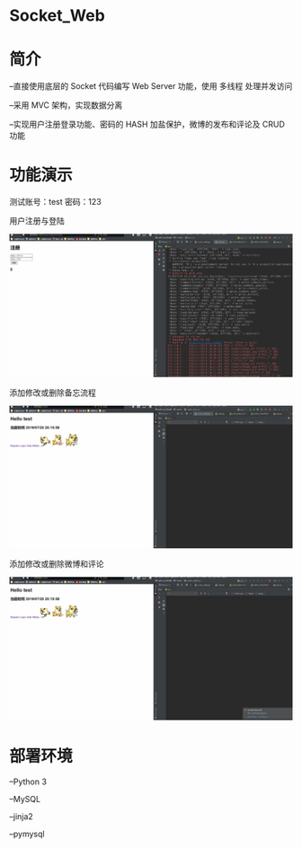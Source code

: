 # Socket_Web
# 简介
–直接使用底层的 Socket 代码编写 Web Server 功能，使用 多线程 处理并发访问

–采用 MVC 架构，实现数据分离

–实现用户注册登录功能、密码的 HASH 加盐保护，微博的发布和评论及 CRUD 功能

# 功能演示
测试账号：test 密码：123

用户注册与登陆

![img](https://github.com/YajueSP1919/socket_web/blob/master/gifs/s1.gif?raw=true)

添加修改或删除备忘流程

![img](https://github.com/YajueSP1919/socket_web/blob/master/gifs/s2.gif?raw=true)

添加修改或删除微博和评论

![img](https://github.com/YajueSP1919/socket_web/blob/master/gifs/s3.gif?raw=true)

# 部署环境

–Python 3

–MySQL

–jinja2

–pymysql
